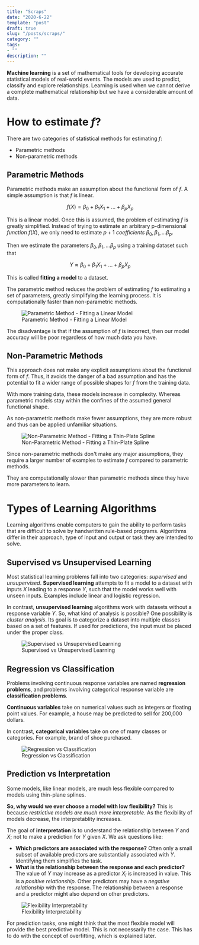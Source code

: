 ```yaml
---
title: "Scraps"
date: "2020-6-22"
template: "post"
draft: true
slug: "/posts/scraps/"
category: ""
tags:
- ""
description: ""
---
```


**Machine learning** is a set of mathematical tools for developing accurate statistical models of real-world events. The models are used to predict, classify and explore relationships. Learning is used when we cannot derive a complete mathematical relationship but we have a considerable amount of data.

# How to estimate $f$?

There are two categories of statistical methods for estimating $f$:

- Parametric methods
- Non-parametric methods

## Parametric Methods

Parametric methods make an assumption about the functional form of $f$. A simple assumption is that $f$ is linear.

$$
f(X) = \beta_0 + \beta_1 X_1 + ... + \beta_p X_p
$$

This is a linear model. Once this is assumed, the problem of estimating $f$ is greatly simplified. Instead of trying to estimate an arbitrary p-dimensional *function* $f(X)$, we only need to estimate $p + 1$ *coefficients* $\beta_0, \beta_1, ... \beta_p$.

Then we estimate the parameters $\beta_0, \beta_1, ... \beta_p$ using a training dataset such that

$$
Y \approx \beta_0 + \beta_1 X_1 + ... + \beta_p X_p
$$

This is called **fitting a model** to a dataset.

The parametric method reduces the problem of estimating $f$ to estimating a set of parameters, greatly simplifying the learning process. It is computationally faster than non-parametric methods.

<figure style="width: 500px">
	<img src="/media/machine learning/basics/parametric-method.png" alt="Parametric Method - Fitting a Linear Model">
	<figcaption>Parametric Method - Fitting a Linear Model</figcaption>
</figure>

The disadvantage is that if the assumption of $f$ is incorrect, then our model accuracy will be poor regardless of how much data you have.

## Non-Parametric Methods

This approach does not make any explicit assumptions about the functional form of $f$. Thus, it avoids the danger of a bad assumption and has the potential to fit a wider range of possible shapes for $f$ from the training data.

With more training data, these models increase in complexity. Whereas parametric models stay within the confines of the assumed general functional shape.

As non-parametric methods make fewer assumptions, they are more robust and thus can be applied unfamiliar situations.

<figure style="width: 500px">
	<img src="/media/machine learning/basics/non-parametric-method.png" alt="Non-Parametric Method - Fitting a Thin-Plate Spline">
	<figcaption>Non-Parametric Method - Fitting a Thin-Plate Spline</figcaption>
</figure>

Since non-parametric methods don't make any major assumptions, they require a larger number of examples to estimate $f$ compared to parametric methods.

They are computationally slower than parametric methods since they have more parameters to learn.

# Types of Learning Algorithms

Learning algorithms enable computers to gain the ability to perform tasks that are difficult to solve by handwritten rule-based programs. Algorithms differ in their approach, type of input and output or task they are intended to solve.

## Supervised vs Unsupervised Learning

Most statistical learning problems fall into two categories: *supervised* and *unsupervised*. **Supervised learning** attempts to fit a model to a dataset with inputs $X$ leading to a response $Y$, such that the model works well with unseen inputs. Examples include linear and logistic regression.

In contrast, **unsupervised learning** algorithms work with datasets without a response variable $Y$. So, what kind of analysis is possible? One possibility is *cluster analysis*. Its goal is to categorize a dataset into multiple classes based on a set of features. If used for predictions, the input must be placed under the proper class.

<figure style="width: 600px">
	<img src="/media/machine learning/basics/sup-unsup.png" alt="Supervised vs Unsupervised Learning">
	<figcaption>Supervised vs Unsupervised Learning</figcaption>
</figure>

## Regression vs Classification

Problems involving continuous response variables are named **regression problems**, and problems involving categorical response variable are **classification problems**.

**Continuous variables** take on numerical values such as integers or floating point values. For example, a house may be predicted to sell for 200,000 dollars.

In contrast, **categorical variables** take on one of many classes or categories. For example, brand of shoe purchased.

<figure style="width: 600px">
	<img src="/media/machine learning/basics/classification-vs-regression.png" alt="Regression vs Classification">
	<figcaption>Regression vs Classification</figcaption>
</figure>

## Prediction vs Interpretation

Some models, like linear models, are much less flexible compared to models using thin-plane splines.

**So, why would we ever choose a model with low flexibility?** This is because *restrictive models are much more interpretable.* As the flexibility of models decrease, the interpretablity increases.

The goal of **interpretation** is to understand the relationship between $Y$ and $X$; not to make a prediction for $Y$ given $X$. We ask questions like:

- **Which predictors are associated with the response?** Often only a small subset of available predictors are substantially associated with $Y$. Identifying them simplifies the task.
- **What is the relationship between the response and each predictor?** The value of $Y$ may increase as a predictor $X_i$ is increased in value. This is a *positive relationship*. Other predictors may have a *negative relationship* with the response. The relationship between a response and a predictor might also depend on other predictors.

<figure style="width: 600px">
	<img src="/media/machine learning/basics/flexibility-interpretability.png" alt="Flexibility Interpretability">
	<figcaption>Flexibility Interpretability</figcaption>
</figure>

For prediction tasks, one might think that the most flexible model will provide the best predictive model. This is not necessarily the case. This has to do with the concept of overfitting, which is explained later.
